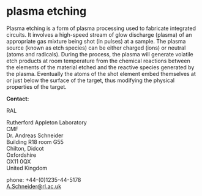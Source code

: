 # plasma etching

Plasma etching is a form of plasma processing used to fabricate integrated circuits. It involves a high-speed stream of glow discharge (plasma) of an appropriate gas mixture being shot (in pulses) at a sample. The plasma source (known as etch species) can be either charged (ions) or neutral (atoms and radicals). During the process, the plasma will generate volatile etch products at room temperature from the chemical reactions between the elements of the material etched and the reactive species generated by the plasma. Eventually the atoms of the shot element embed themselves at or just below the surface of the target, thus modifying the physical properties of the target.
<!--break-->
__Contact:__

RAL

Rutherford Appleton Laboratory  
CMF  
Dr. Andreas Schneider  
Building R18 room G55   
Chilton, Didcot  
Oxfordshire   
OX11 0QX   
United Kingdom  

phone: +44-(0)1235-44-5178  
A.Schneider@rl.ac.uk